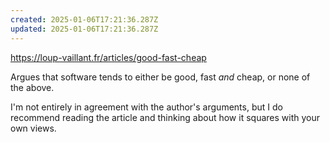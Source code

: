 ```yaml
---
created: 2025-01-06T17:21:36.287Z
updated: 2025-01-06T17:21:36.287Z
---
```

https://loup-vaillant.fr/articles/good-fast-cheap

Argues that software tends to either be good, fast _and_ cheap, or none of the above.

I'm not entirely in agreement with the author's arguments, but I do recommend reading the article and thinking about how it squares with your own views.